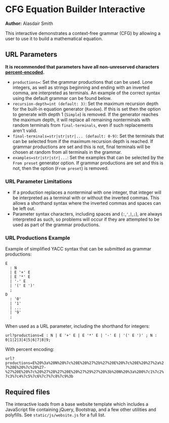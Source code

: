 # CFG Equation Builder Interactive

**Author:** Alasdair Smith

This interactive demonstrates a context-free grammar (CFG) by allowing a user to use it to build a mathematical equation.

## URL Parameters

**It is recommended that parameters have all non-unreserved characters [percent-encoded](https://en.wikipedia.org/wiki/Percent-encoding).**

- `productions=`: Set the grammar productions that can be used. Lone integers, as well as strings beginning and ending with an inverted comma, are interpreted as terminals. An example of the correct syntax using the default grammar can be found below.
- `recursion-depth=int (default: 3)`: Set the maximum recursion depth for the built-in equation generator (`Random`). If this is set then the option to generate with depth 1 (`Simple`) is removed. If the generator reaches the maximum depth, it will replace all remaining nonterminals with random terminals from `final-terminals`, even if such replacements aren't valid.
- `final-terminals=str|str|str|... (default: 0-9)`: Set the terminals that can be selected from if the maximum recursion depth is reached. If grammar productions are set and this is not, final terminals will be chosen at random from all terminals in the grammar.
- `examples=str|str|str|...`: Set the examples that can be selected by the `From preset` generator option. If grammar productions are set and this is not, then the option (`From preset`) is removed.

### URL Parameter Limitations

- If a production replaces a nonterminal with one integer, that integer will
be interpreted as a terminal with or without the inverted commas.
This allows a shorthand syntax where the inverted commas and spaces can be left out.
- Parameter syntax characters, including spaces and (`:`,`'`,`|`,`;`), are always interpreted as such,
so problems will occur if they are attempted to be used as part of the grammar productions.

### URL Productions Example

Example of simplified YACC syntax that can be submitted as grammar productions:

```text
E
  : N
  | E '+' E
  | E '*' E
  | '-' E
  | '(' E ')'
  ;
D
  : '0'
  | '1'
  | ...
  | '9'
  ;
```

When used as a URL parameter, including the shorthand for integers:

`url?productions=E : N | E '+' E | E '*' E | '-' E | '(' E ')' ; N : 0|1|2|3|4|5|6|7|8|9;`

With percent encoding:

`url?productions=E%20%3a%20N%20%7c%20E%20%27%2b%27%20E%20%7c%20E%20%27%2a%27%20E%20%7c%20%27-%27%20E%20%7c%20%27%28%27%20E%20%27%29%27%20%3b%20N%20%3a%200%7c1%7c2%7c3%7c4%7c5%7c6%7c7%7c8%7c9%3b`

## Required files

The interactive loads from a base website template which includes a JavaScript file containing jQuery, Bootstrap, and a few other utilities and polyfills.
See `static/js/website.js` for a full list.
